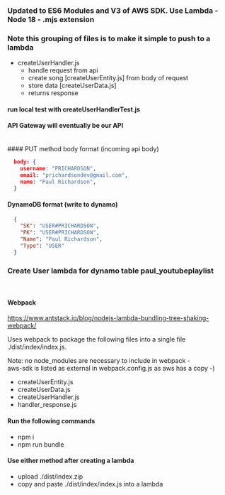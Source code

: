 ### Updated to ES6 Modules and V3 of AWS SDK. Use Lambda - Node 18 - .mjs extension

### Note this grouping of files is to make it simple to push to a lambda


- createUserHandler.js
  - handle request from api
  - create song [createUserEntity.js] from body of request
  - store data [createUserData.js]
  - returns response

#### run local test with createUserHandlerTest.js
#### API Gateway will eventually be our API
<br>
#### PUT method body format (incoming api body)

```json
  body: {
    username: "PRICHARDSON",
    email: "prichardsondev@gmail.com",
    name: "Paul Richardson",
  }
```

#### DynamoDB format (write to dynamo)
```json
  {
    "SK": "USER#PRICHARDSON",
    "PK": "USER#PRICHARDSON",
    "Name": "Paul Richardson",
    "Type": "USER"
  }
```


### Create User lambda for dynamo table paul_youtubeplaylist
<br>

#### Webpack

https://www.antstack.io/blog/nodejs-lambda-bundling-tree-shaking-webpack/

Uses webpack to package the following files into a single file <br/>
./dist/index/index.js. <br/>

Note: no node_modules are necessary to include in webpack -<br/>
aws-sdk is listed as external in webpack.config.js as aws has a copy -)

- createUserEntity.js
- createUserData.js
- createUserHandler.js
- handler_response.js

#### Run the following commands

- npm i <br/>
- npm run bundle <br/>

#### Use either method after creating a lambda

- upload ./dist/index.zip
- copy and paste ./dist/index/index.js into a lambda

  